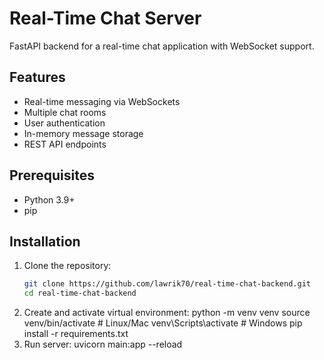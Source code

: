 # Real-Time Chat Server

FastAPI backend for a real-time chat application with WebSocket support.

## Features

- Real-time messaging via WebSockets
- Multiple chat rooms
- User authentication
- In-memory message storage
- REST API endpoints

## Prerequisites

- Python 3.9+
- pip

## Installation

1. Clone the repository:
   ```bash
   git clone https://github.com/lawrik70/real-time-chat-backend.git
   cd real-time-chat-backend
2. Create and activate virtual environment:
    python -m venv venv
    source venv/bin/activate  # Linux/Mac
    venv\Scripts\activate     # Windows
    pip install -r requirements.txt
3. Run server:
   uvicorn main:app --reload
